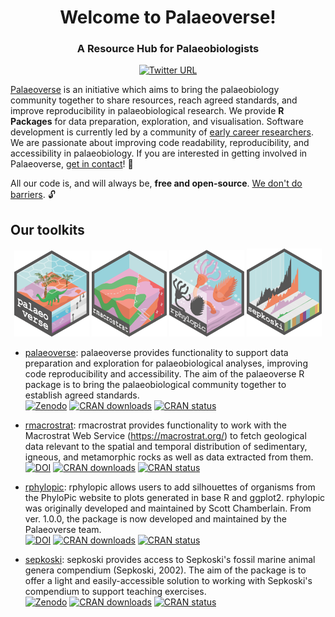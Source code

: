 <div align="center">
<h1>Welcome to Palaeoverse!</h1>
<h3>A Resource Hub for Palaeobiologists</h3>
  
[![Twitter URL](https://img.shields.io/twitter/url/https/twitter.com/ThePalaeoverse.svg?style=social&label=Follow%20us%20%40ThePalaeoverse)](https://x.com/ThePalaeoverse)

</div>

[Palaeoverse](https://palaeoverse.org) is an initiative which aims to bring the palaeobiology community together to share resources, reach agreed standards, and improve reproducibility in palaeobiological research. We provide **R Packages** for data preparation, exploration, and visualisation. Software development is currently led by a community of [early career researchers](https://palaeoverse.org/about#our-team). We are passionate about improving code readability, reproducibility, and accessibility in palaeobiology. If you are interested in getting involved in Palaeoverse, [get in contact](mailto:LewisA.Jones@outlook.com)! 👋

All our code is, and will always be, **free and open-source**. <ins>We don't do barriers</ins>. 🔓

## Our toolkits
<div align="center">
  <a href="https://palaeoverse.palaeoverse.org"><img src="./logo/palaeoverse.png" width="120" /></a>
  <a href="https://rmacrostrat.palaeoverse.org"><img src="./logo/rmacrostrat.png" width="120" /></a>
  <a href="https://rphylopic.palaeoverse.org"><img src="./logo/rphylopic.png" width="120" /></a>
  <a href="https://sepkoski.palaeoverse.org"><img src="./logo/sepkoski.png" width="120" /></a>
</div>

- [palaeoverse](https://palaeoverse.palaeoverse.org): palaeoverse provides functionality to support data preparation and exploration for palaeobiological analyses, improving code reproducibility and accessibility. The aim of the palaeoverse R package is to bring the palaeobiological community together to establish agreed standards. <br>
<a href="https://zenodo.org/badge/latestdoi/468929230"><img src="https://zenodo.org/badge/468929230.svg" alt="Zenodo"></a>
<a href="https://cran.r-project.org/package=palaeoverse"><img src="https://cranlogs.r-pkg.org/badges/grand-total/palaeoverse" alt="CRAN downloads"></a>
<a href="https://CRAN.R-project.org/package=palaeoverse"><img src="https://www.r-pkg.org/badges/version/palaeoverse" alt="CRAN status"></a>

- [rmacrostrat](https://rmacrostrat.palaeoverse.org): rmacrostrat provides functionality to work with the Macrostrat Web Service (<https://macrostrat.org/>) to fetch geological data relevant to the spatial and temporal distribution of sedimentary, igneous, and metamorphic rocks as well as data extracted from them. <br>
<a href="https://doi.org/10.5281/zenodo.13143096"><img src="https://zenodo.org/badge/DOI/10.5281/zenodo.13143096.svg" alt="DOI"></a>
<a href="https://cran.r-project.org/package=rmacrostrat"><img src="https://cranlogs.r-pkg.org/badges/grand-total/rmacrostrat" alt="CRAN downloads"></a>
<a href="https://CRAN.R-project.org/package=rmacrostrat"><img src="https://www.r-pkg.org/badges/version/rmacrostrat" alt="CRAN status"></a>

- [rphylopic](https://rphylopic.palaeoverse.org): rphylopic allows users to add silhouettes of organisms from the PhyloPic website to plots generated in base R and ggplot2. rphylopic was originally developed and maintained by <a href="https://scottchamberlain.info" style="text-decoration: none">Scott Chamberlain</a>. From ver. 1.0.0, the package is now developed and maintained by the Palaeoverse team. <br>
<a href="https://doi.org/10.5281/zenodo.10093317"><img src="https://zenodo.org/badge/DOI/10.5281/zenodo.10093317.svg" alt="DOI"></a>
<a href="https://cran.r-project.org/package=rphylopic"><img src="https://cranlogs.r-pkg.org/badges/grand-total/rphylopic" alt="CRAN downloads"></a>
<a href="https://CRAN.R-project.org/package=rphylopic"><img src="https://www.r-pkg.org/badges/version/rphylopic" alt="CRAN status"></a>

- [sepkoski](https://sepkoski.palaeoverse.org): sepkoski provides access to Sepkoski's fossil marine animal genera compendium (Sepkoski, 2002). The aim of the package is to offer a light and easily-accessible solution to working with Sepkoski's compendium to support teaching exercises. <br>
<a href="https://zenodo.org/badge/latestdoi/564230284"><img src="https://zenodo.org/badge/564230284.svg" alt="Zenodo"></a>
<a href="https://cran.r-project.org/package=sepkoski"><img src="https://cranlogs.r-pkg.org/badges/grand-total/sepkoski" alt="CRAN downloads"></a>
<a href="https://CRAN.R-project.org/package=sepkoski"><img src="https://www.r-pkg.org/badges/version/sepkoski" alt="CRAN status"></a>




